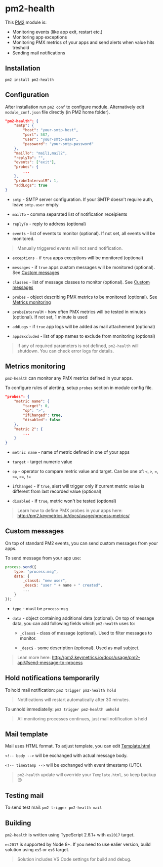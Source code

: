 # pm2-health
This [PM2](http://pm2.keymetrics.io/) module is:
* Monitoring events (like app exit, restart etc.)
* Monitoring app exceptions
* Monitoring PMX metrics of your apps and send alerts when value hits treshold
* Sending mail notifications

## Installation

`pm2 install pm2-health`

## Configuration

After installation run `pm2 conf` to configure module. Alternatively edit `module_conf.json` file directly (in PM2 home folder).

```json
"pm2-health": {
    "smtp": {
        "host": "your-smtp-host",
        "port": 587,
        "user": "your-smtp-user",
        "password": "your-smtp-password"
    },
    "mailTo": "mail1,mail2",
    "replyTo": "",
    "events": ["exit"],
    "probes": {
        ...
    },
    "probeIntervalM": 1,
    "addLogs": true
}
```
* `smtp` - SMTP server configuration. If your SMTP doesn't require auth, leave `smtp.user` empty

* `mailTo` - comma separated list of notification receipients

* `replyTo` - reply to address (optional)

* `events` - list of events to monitor (optional). If not set, all events will be monitored. 

> Manually triggered events will not send notification.

* `exceptions` - if `true` apps exceptions will be monitored (optional)

* `messages` - if `true` apps custom messages will be monitored (optional). See [Custom messages](#custom-messages)

* `classes` - list of message classes to monitor (optional). See [Custom messages](#custom-messages)

* `probes` - object describing PMX metrics to be monitored (optional). See [Metrics monitoring](#metrics-monitoring)

* `probeIntervalM` - how often PMX metrics will be tested in minutes (optional). If not set, 1 minute is used

* `addLogs` - if `true` app logs will be added as mail attachement (optional)

* `appsExcluded` - list of app names to exclude from monitoring (optional)

> If any of required parameters is not defined, `pm2-health` will shutdown. You can check error logs for details.

## Metrics monitoring

`pm2-health` can monitor any PMX metrics defined in your apps.

To configure rules of alerting, setup `probes` section in module config file.

```json
"probes": {
    "metric name": {
        "target": 0,
        "op": ">",
        "ifChanged": true,
        "disabled": false
    },
    "metric 2": {
        ...
    }    
}
```
* `metric name` - name of metric defined in one of your apps

* `target` - target numeric value

* `op` - operator to compare metric value and target. Can be one of: `<`, `>`, `=`, `<=`, `>=`, `!=`

* `ifChanged` - if `true`, alert will trigger only if current metric value is different from last recorded value (optional)

* `disabled` - if `true`, metric won't be tested (optional)

> Learn how to define PMX probes in your apps here: http://pm2.keymetrics.io/docs/usage/process-metrics/

## Custom messages

On top of standard PM2 events, you can send custom messages from your apps.

To send message from your app use:
```javascript
process.send({
    type: "process:msg",    
    data: {
        _class$: "new user",
        _desc$: "user " + name + " created",        
        ...
    }
});
```

* `type` - must be `process:msg`

* `data` - object containing additional data (optional). On top of message data, you can add following fields which `pm2-health` uses to:

    * `_class$` - class of message (optional). Used to filter messages to monitor.

    * `_desc$` - some description (optional). Used as mail subject.


> Lean more here: http://pm2.keymetrics.io/docs/usage/pm2-api/#send-message-to-process

## Hold notifications temporarily

To hold mail notification: `pm2 trigger pm2-health hold`

> Notifications will restart automatically after 30 minutes.

To unhold immediatelly: `pm2 trigger pm2-health unhold`

> All monitoring processes continues, just mail notification is held

## Mail template

Mail uses HTML format. To adjust template, you can edit [Template.html](./Template.html)

`<!-- body -->` will be exchanged with actual message body.

`<!-- timeStamp -->` will be exchanged with event timestamp (UTC).

> `pm2-health` update will override your `Template.html`, so keep backup :blush:

## Testing mail

To send test mail: `pm2 trigger pm2-health mail`

## Building

`pm2-health` is written using TypeScript 2.6.1+ with `es2017` target. 

`es2017` is supported by Node 8+. If you need to use ealier version, build solution using `es5` or `es6` target.

> Solution includes VS Code settings for build and debug.